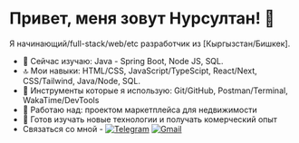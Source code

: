 # Привет, меня зовут Нурсултан! 👋

Я начинающий/full-stack/web/etc разработчик из [Кыргызстан/Бишкек].

- 🌱 Сейчас изучаю: Java - Spring Boot, Node JS, SQL.
- 🔝 Мои навыки: HTML/CSS, JavaScript/TypeScipt, React/Next, CSS/Tailwind, Java/Node, SQL.
- 🔨 Инструменты которые я использую: Git/GitHub, Postman/Terminal, WakaTime/DevTools
- 🔭 Работаю над: проектом маркетплейса для недвижимости
- 💬 Готов изучать новые технологии и получать комерческий опыт
- Связаться со мной - [![Telegram](https://img.shields.io/badge/Telegram-26A5E4?style=for-the-badge&logo=telegram&logoColor=white)](https://t.me/NurJnR)
[![Gmail](https://img.shields.io/badge/Gmail-D14836?style=for-the-badge&logo=gmail&logoColor=white)](mailto:nurzhenishov10@gmail.com)
